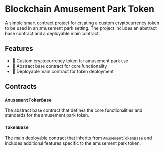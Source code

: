 # Blockchain Amusement Park Token

A simple smart contract project for creating a custom cryptocurrency token to be used in an amusement park setting. The project includes an abstract base contract and a deployable main contract.

## Features

- 🎢 Custom cryptocurrency token for amusement park use
- 📜 Abstract base contract for core functionality
- 🚀 Deployable main contract for token deployment

## Contracts

### `AmusementTokenBase`

The abstract base contract that defines the core functionalities and standards for the amusement park token.

### `TokenBase`

The main deployable contract that inherits from `AmusementTokenBase` and includes additional features specific to the amusement park token.
